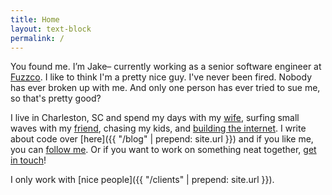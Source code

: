 ```yaml
---
title: Home
layout: text-block
permalink: /
---
```


<div class='home bio align-center' markdown='1'>
  <div class='align-center-item' markdown='1'>

You found me. I’m Jake– currently working as a senior software engineer at [Fuzzco](http://fuzzco.com). I like to think I'm a pretty nice guy. I've never been fired. Nobody has ever broken up with me. And only one person has ever tried to sue me, so that's pretty good?

I live in Charleston, SC and spend my days with my [wife](http://culturedstyle.com), surfing small waves with my [friend](http://davidstanfieldis.me), chasing my kids, and [building the internet](http://github.com/jakeleboeuf). I write about code over [here]({{ "/blog" | prepend: site.url }}) and if you like me, you can [follow me](http://twitter.com/jakeleboeuf). Or if you want to work on something neat together, [get in touch](mailto:dev@jakeleboeuf.com)!

I only work with [nice people]({{ "/clients" | prepend: site.url }}).

  </div>
</div>
